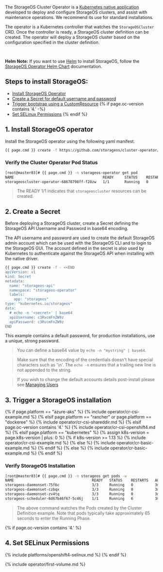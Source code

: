 
The StorageOS Cluster Operator is a [Kubernetes native
application](https://kubernetes.io/docs/concepts/extend-kubernetes/extend-cluster/)
developed to deploy and configure StorageOS clusters, and assist with
maintenance operations. We recommend its use for standard installations.

The operator is a Kubernetes controller that watches the `StorageOSCluster`
CRD. Once the controller is ready, a StorageOS cluster definition can be
created. The operator will deploy a StorageOS cluster based on the
configuration specified in the cluster definition.

&nbsp;

**Helm Note:** If you want to use [Helm](https://helm.sh/docs/) to install StorageOS, follow
the [StorageOS Operator Helm
Chart](https://github.com/storageos/charts/tree/master/stable/storageos-operator#installing-the-chart)
documentation.


## __Steps to install StorageOS:__

- [Install StorageOS Operator](#1-install-storageos-operator)
- [Create a Secret for default username and password](#2-create-a-secret)
- [Trigger bootstrap using a CustomResource](#3-trigger-a-storageos-installation)
{% if page.oc-version contains '4.' -%}
- [Set SELinux Permissions](#4-set-selinux-permissions)
{% endif %}

## 1. Install StorageOS operator

Install the StorageOS operator using the following yaml manifest.

```bash
{{ page.cmd }} create -f https://github.com/storageos/cluster-operator/releases/download/{{ site.latest_operator_version }}/storageos-operator.yaml
```


### Verify the Cluster Operator Pod Status

```bash
[root@master03]# {{ page.cmd }} -n storageos-operator get pod
NAME                                         READY     STATUS    RESTARTS   AGE
storageoscluster-operator-68678798ff-f28zw   1/1       Running   0          3m
```

> The READY 1/1 indicates that `storageoscluster` resources can be created.

## 2. Create a Secret

Before deploying a StorageOS cluster, create a Secret defining the StorageOS
API Username and Password in base64 encoding.

The API username and password are used to create the default StorageOS admin
account which can be used with the StorageOS CLI and to login to the StorageOS
GUI. The account defined in the secret is also used by Kubernetes to
authenticate against the StorageOS API when installing with the native driver.

```bash
{{ page.cmd }} create -f - <<END
apiVersion: v1
kind: Secret
metadata:
  name: "storageos-api"
  namespace: "storageos-operator"
  labels:
    app: "storageos"
type: "kubernetes.io/storageos"
data:
  # echo -n '<secret>' | base64
  apiUsername: c3RvcmFnZW9z
  apiPassword: c3RvcmFnZW9z
END
```

This example contains a default password, for production installations, use a
unique, strong password.

> You can define a base64 value by `echo -n "mystring" | base64`.

> Make sure that the encoding of the credentials doesn't have special characters such as '\n'.
> The `echo -n` ensures that a trailing new line is not appended to the string.

> If you wish to change the default accounts details post-install please see [Managing
> Users](/docs/operations/users#altering-the-storageos-api-account)

## 3. Trigger a StorageOS installation

{% if page.platform == "azure-aks" %}
{% include operator/cr-csi-example.md %}
{% elsif page.platform == "rancher" or page.platform == "dockeree" %}
{% include operator/cr-csi-shareddir.md %}
{% elsif page.oc-version contains '4.' %}
{% include operator/cr-csi-openshift4.md %}
{% elsif page.platform == "kubernetes" %}
{% assign k8s-version = page.k8s-version | plus: 0 %}
{% if k8s-version >= 1.13 %}
{% include operator/cr-csi-example.md %}
{% else %}
{% include operator/cr-basic-example.md %}
{% endif %}
{% else %}
{% include operator/cr-basic-example.md %}
{% endif %}

### Verify StorageOS Installation

```bash
[root@master03]# {{ page.cmd }} -n storageos get pods -w
NAME                                    READY   STATUS    RESTARTS   AGE
storageos-daemonset-75f6c               3/3     Running   0          3m
storageos-daemonset-czbqx               3/3     Running   0          3m
storageos-daemonset-zv4tq               3/3     Running   0          3m
storageos-scheduler-6d67b46f67-5c46j    1/1     Running   6          3m

```

> The above command watches the Pods created by the Cluster Definition example. Note that pods typically take approximately 65 seconds to enter the Running Phase.

{% if page.oc-version contains '4.' %}
## 4. Set SELinux Permissions
{% include platforms/openshift4-selinux.md %}
{% endif %}

{% include operator/first-volume.md %}

